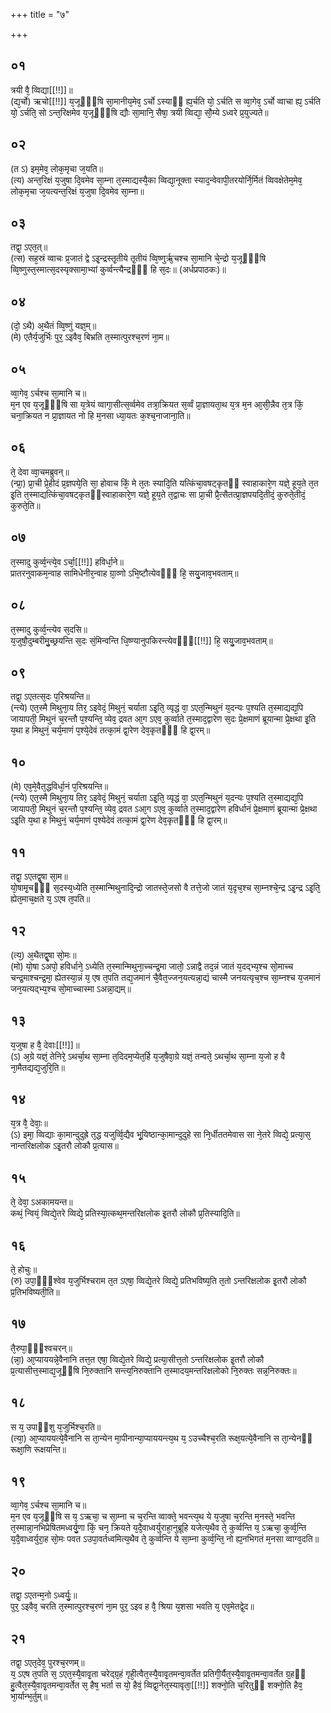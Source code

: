 +++
title = "७"

+++
## ०१
त्रयी वै᳘ व्विद्या[[!!]]॥  
(द्य᳘र्चो) ऋचो[[!!]] य᳘जूᳫँ᳭षि सा᳘मानीय᳘मेव᳘ ऽर्चो ऽस्याᳫं ह्य᳘र्चति यो᳘ ऽर्चति स व्वा᳘गेव᳘ ऽर्चो व्वाचा ह्य᳘ ऽर्चति यो᳘ ऽर्चति᳘ सो ऽन्त᳘रिक्षमेव य᳘जूᳫँ᳭षि द्यौः सा᳘मानि᳘ सैषा᳘ त्रयी व्विद्या᳘ सौ᳘म्ये ऽध्वरे प्र᳘युज्यते॥  
## ०२
(त ऽ) इम᳘मेव᳘ लोक᳘मृचा ज᳘यति॥  
(त्य) अन्त᳘रिक्षं य᳘जुषा दि᳘वमेव सा᳘म्ना त᳘स्माद्यस्यै᳘का व्विद्या᳘नूक्ता स्याद᳘न्वेवापी᳘तरयोर्नि᳘र्मितं व्विवक्षेतेम᳘मेव᳘ लोक᳘मृचा ज᳘यत्यन्त᳘रिक्षं य᳘जुषा दि᳘वमेव सा᳘म्ना॥  
## ०३
तद्वा᳘ ऽएत᳘त्॥  
(त्स) सह᳘स्रं व्वाचः प्र᳘जातं द्वे ऽइ᳘न्द्रस्तृ᳘तीये तृ᳘तीयं व्वि᳘ष्णुर्ऋ᳘चश्च सा᳘मानि चे᳘न्द्रो य᳘जूᳫँ᳭षि व्वि᳘ष्णुस्त᳘स्मात्स᳘दस्यृक्सामा᳘भ्यां कुर्व्वन्त्यैन्द्रᳫँ᳭ हि स᳘दः॥ (अर्धप्रपाठकः)॥  
## ०४
(दो᳘ ऽथै) अ᳘थैतं व्वि᳘ष्णुं यज्ञ᳘म्॥  
(मे) एतैर्य᳘जुर्भिः पुर᳘ ऽइवैव᳘ बिभ्रति त᳘स्मात्पुरश्च᳘रणं ना᳘म॥  
## ०५
व्वा᳘गेव᳘ ऽर्चश्च सा᳘मानि च॥  
म᳘न एव य᳘जूᳫँ᳭षि सा य᳘त्रेयं व्वागा᳘सीत्स᳘र्व्वमेव तत्रा᳘क्रियत स᳘र्व्वं प्रा᳘ज्ञायता᳘थ य᳘त्र म᳘न आ᳘सी᳘न्नैव त᳘त्र किं᳘ चना᳘क्रियत न प्रा᳘ज्ञायत नो हि म᳘नसा ध्या᳘यतः क᳘श्च᳘नाजाना᳘ति॥  
## ०६
ते᳘ देवा व्वा᳘चमब्रुवन्॥  
(न्प्रा᳘) प्रा᳘ची प्रे᳘हीदं प्र᳘ज्ञपये᳘ति सा᳘ होवाच किं᳘ मे त᳘तः स्यादि᳘ति यत्किंचा᳘वषट्कृतᳫं स्वाहाकारे᳘ण यज्ञे᳘ हूय᳘ते त᳘त इ᳘ति त᳘स्माद्यत्किंचा᳘वषट्कृतᳫंस्वाहाकारे᳘ण यज्ञे᳘ हूय᳘ते त᳘द्वाचः सा प्रा᳘ची प्रै᳘त्सैतत्प्रा᳘ज्ञपयदि᳘तीदं᳘ कुरुते᳘तीदं᳘ कुरुते᳘ति॥  
## ०७
त᳘स्मादु कुर्व्व᳘न्त्ये᳘व ऽर्चा᳘[[!!]] हविर्धा᳘ने॥  
प्रातरनुवाकम᳘न्वाह सामिधेनीर᳘न्वाह ग्रा᳘व्णो ऽभि᳘ष्टौत्येवᳫँ᳭ हि᳘ सयु᳘जाव᳘भवताम्॥  
## ०८
त᳘स्मादु कुर्व्व᳘न्त्येव स᳘दसि॥  
य᳘जुषौ᳘दुम्बरीमु᳘च्छ्रयन्ति स᳘दः सं᳘मिन्वन्ति धि᳘ष्ण्यानुपकिरन्त्येवᳫँ᳭[[!!]] हि᳘ सयु᳘जाव᳘भवताम्॥  
## ०९
तद्वा᳘ ऽएतत्स᳘दः प᳘रिश्रयन्ति॥  
(न्त्ये) एत᳘स्मै मिथुना᳘य तिर᳘ ऽइवेदं᳘ मिथुनं᳘ चर्याता ऽइ᳘ति᳘ व्यृद्धं वा᳘ ऽएत᳘न्मिथुनं य᳘दन्यः प᳘श्यति त᳘स्माद्यद्य᳘पि जायापती᳘ मिथुनं च᳘रन्तौ प᳘श्यन्ति᳘ व्येव᳘ द्रवत आ᳘ग ऽएव᳘ कुर्व्वाते त᳘स्माद᳘द्वारेण स᳘दः प्रे᳘क्षमाणं ब्रूयान्मा प्रे᳘क्षथा इ᳘ति य᳘था ह मिथुनं᳘ चर्य᳘माणं प᳘श्ये᳘देवं तत्का᳘मं द्वा᳘रेण देव᳘कृतᳫँ᳭ हि द्वा᳘रम्॥  
## १०
(मे) एव᳘मे᳘वैत᳘द्धविर्धा᳘नं प᳘रिश्रयन्ति॥  
(न्त्ये) एत᳘स्मै मिथुना᳘य तिर᳘ ऽइवेदं᳘ मिथुनं᳘ चर्याता ऽइ᳘ति᳘ व्यृद्धं वा᳘ ऽएत᳘न्मिथुनं य᳘दन्यः प᳘श्यति त᳘स्माद्यद्य᳘पि जायापती᳘ मिथुनं च᳘रन्तौ प᳘श्यन्ति᳘ व्येव᳘ द्रवत ऽआ᳘ग ऽएव᳘ कुर्व्वाते त᳘स्माद᳘द्वारेण हविर्धानं प्रे᳘क्षमाणं ब्रूयान्मा प्रे᳘क्षथा ऽइ᳘ति य᳘था ह मिथुनं᳘ चर्य᳘माणं प᳘श्येदेवं तत्का᳘मं द्वा᳘रेण देव᳘कृतᳫँ᳭ हि द्वा᳘रम्॥  
## ११
तद्वा᳘ ऽएतद्वृ᳘षा सा᳘म॥  
यो᳘षामृ᳘चᳫँ᳭ स᳘दस्य᳘ध्येति त᳘स्मान्मिथुनादि᳘न्द्रो जातस्ते᳘जसो वै तत्ते᳘जो जातं य᳘दृच᳘श्च सा᳘म्नश्चे᳘न्द्र ऽइ᳘न्द्र ऽइ᳘ति᳘ ह्येत᳘माच᳘क्षते य᳘ ऽएष त᳘पति॥  
## १२
(त्य᳘) अ᳘थैतद्वृ᳘षा सो᳘मः॥  
(मो) यो᳘षा ऽअपो᳘ हविर्धाने᳘ ऽध्येति त᳘स्मान्मिथुना᳘च्चन्द्र᳘मा जातो᳘ ऽन्नाद्वै तद᳘न्नं जातं य᳘दद्भ्य᳘श्च सो᳘माच्च चन्द्र᳘माश्चन्द्र᳘मा᳘ ह्येतस्या᳘न्नं य᳘ एष त᳘पति तद्य᳘जमानं चै᳘वैत᳘ज्जन᳘यत्यन्ना᳘द्यं चास्मै जनयत्यृच᳘श्च सा᳘म्नश्च य᳘जमानं जन᳘यत्यद्भ्य᳘श्च सो᳘माच्चास्मा ऽअन्ना᳘द्यम्॥  
## १३
य᳘जुषा ह वै᳘ देवाः[[!!]]॥  
(ऽ) अ᳘ग्रे यज्ञं᳘ तेनिरे᳘ ऽथर्चा᳘थ सा᳘म्ना त᳘दिदम᳘प्येत᳘र्हि य᳘जुषैवा᳘ग्रे यज्ञं᳘ तन्वते᳘ ऽथर्चा᳘थ सा᳘म्ना य᳘जो ह वै ना᳘मैतद्यद्य᳘जुरि᳘ति॥  
## १४
य᳘त्र वै᳘ देवाः᳘॥  
(ऽ) इमा᳘ व्विद्याः का᳘मान्दुदुह्रे त᳘द्ध यजुर्व्वि᳘द्यैव भू᳘यिष्ठान्का᳘मान्दुदुहे सा नि᳘र्धीततमेवास सा ने᳘तरे व्विद्ये᳘ प्रत्या᳘स᳘ नान्तरिक्षलोक ऽइ᳘तरौ लोकौ प्र᳘त्यास॥  
## १५
ते᳘ देवा᳘ ऽअकामयन्त॥  
कथं᳘ न्वियं᳘ व्विद्ये᳘तरे व्विद्ये᳘ प्रतिस्या᳘त्कथ᳘मन्तरिक्षलोक इ᳘तरौ लोकौ प्र᳘तिस्यादि᳘ति॥  
## १६
ते᳘ होचुः॥  
(रु) उपा᳘ᳫं᳘श्वेव य᳘जुर्भिश्चराम त᳘त ऽएषा᳘ व्विद्ये᳘तरे व्विद्ये᳘ प्रतिभविष्य᳘ति त᳘तो ऽन्तरिक्षलोक इ᳘तरौ लोकौ प्र᳘तिभविष्यती᳘ति॥  
## १७
तै᳘रुपा᳘ᳫं᳘श्वचरन्॥  
(न्ना᳘) आ᳘प्याययन्ने᳘वैनानि तत्त᳘त एषा᳘ व्विद्ये᳘तरे व्विद्ये᳘ प्रत्या᳘सीत्त᳘तो ऽन्तरिक्षलोक इ᳘तरौ लोकौ प्र᳘त्यासीत्त᳘स्माद्य᳘जूᳫंषि नि᳘रुक्तानि सन्त्य᳘निरुक्तानि त᳘स्मादय᳘मन्तरिक्षलोको नि᳘रुक्तः सन्न᳘निरुक्तः॥  
## १८
स य᳘ उपाᳫंशु य᳘जुर्भिश्च᳘रति॥  
(त्या᳘) आ᳘प्याययत्ये᳘वैनानि स ता᳘न्येन मा᳘पीनान्या᳘प्याययन्त्य᳘थ य᳘ ऽउच्चैश्च᳘रति रूक्ष᳘यत्ये᳘वैनानि स ता᳘न्येनᳫं रूक्षा᳘णि रूक्षयन्ति॥  
## १९
व्वा᳘गेव᳘ ऽर्चश्च सा᳘मानि च॥  
म᳘न एव य᳘जूᳫँषि स य᳘ ऽऋचा᳘ च सा᳘म्ना च च᳘रन्ति व्वाक्ते᳘ भवन्त्य᳘थ ये य᳘जुषा च᳘रन्ति म᳘नस्ते᳘ भवन्ति त᳘स्मान्ना᳘नभिप्रेषितमध्वर्यु᳘णा किं᳘ चन᳘ क्रियते य᳘दै᳘वाध्वर्युराहा᳘नुब्रूहि यजेत्य᳘थैव ते᳘ कुर्व्वन्ति य᳘ ऽऋचा᳘ कुर्व्व᳘न्ति य᳘दै᳘वाध्वर्युरा᳘ह सो᳘मः पवत ऽउपा᳘वर्तध्वमित्य᳘थैव ते᳘ कुर्व्वन्ति ये सा᳘म्ना कुर्व्व᳘न्ति᳘ नो ह्य᳘नभिगतं म᳘नसा व्वाग्व᳘दति॥  
## २०
तद्वा᳘ ऽएतन्म᳘नो ऽध्वर्युः᳘॥  
पुर᳘ ऽइवैव᳘ चरति त᳘स्मात्पुरश्च᳘रणं ना᳘म पुर᳘ ऽइव ह वै᳘ श्रिया य᳘शसा भवति य᳘ एव᳘मेतद्वे᳘द॥  
## २१
तद्वा᳘ ऽएत᳘देव᳘ पुरश्च᳘रणम्॥  
य᳘ ऽएष त᳘पति स᳘ ऽएत᳘स्यै᳘वावृ᳘ता चरेद्ग्र᳘हं गृही᳘त्वैत᳘स्यै᳘वावृ᳘तमन्वा᳘वर्तेत प्रतिगी᳘र्यैत᳘स्यै᳘वावृ᳘तमन्वा᳘वर्तेत ग्र᳘हᳫं हु᳘त्वैत᳘स्यै᳘वावृ᳘तमन्वा᳘वर्तेत स᳘ हैष᳘ भर्ता स यो᳘ हैवं᳘ व्विद्वा᳘नेत᳘स्यावृता᳘[[!!]] शक्नो᳘ति च᳘रितुᳫं शक्नो᳘ति हैव᳘ भा᳘र्यान्भ᳘र्तुम्॥  
